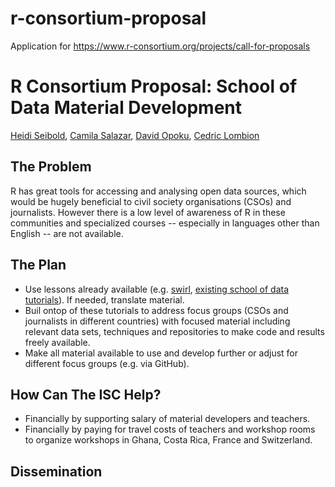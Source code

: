 # r-consortium-proposal
Application for https://www.r-consortium.org/projects/call-for-proposals



# R Consortium Proposal: School of Data Material Development

[Heidi Seibold](http://www.ebpi.uzh.ch/en/aboutus/departments/biostatistics/teambiostats/seibold.html),
[Camila Salazar](),
[David Opoku](),
[Cedric Lombion]()

## The Problem
R has great tools for accessing and analysing open data sources, which would be hugely beneficial to civil society organisations (CSOs) and journalists. However there is a low level of awareness of R in these communities
and specialized courses -- especially in languages other than English -- are not available.


## The Plan

- Use lessons already available (e.g. [swirl](http://swirlstats.com/), 
[existing school of data tutorials](http://www.datactivi.st/IntroR_ODF/)).
If needed, translate material.
- Buil ontop of these tutorials to address focus groups (CSOs and journalists 
in different countries) with focused material 
including relevant data sets, techniques and repositories to make code and
results freely available.
- Make all material available to use and develop further or adjust
for different focus groups (e.g. via GitHub).

## How Can The ISC Help?

- Financially by supporting salary of material developers and teachers.
- Financially by paying for travel costs of teachers and workshop rooms to 
organize workshops in Ghana, Costa Rica, France and Switzerland.

## Dissemination

